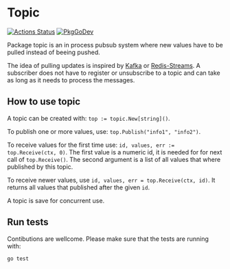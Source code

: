 # Topic

[![Actions Status](https://github.com/ostcar/topic/workflows/Topic/badge.svg)](https://github.com/ostcar/topic/actions)
[![PkgGoDev](https://pkg.go.dev/badge/github.com/ostcar/topic)](https://pkg.go.dev/github.com/ostcar/topic)

Package topic is an in process pubsub system where new values have to be pulled
instead of beeing pushed.

The idea of pulling updates is inspired by [Kafka](https://kafka.apache.org/) or
[Redis-Streams](https://redis.io/topics/streams-intro). A subscriber does not
have to register or unsubscribe to a topic and can take as long as it needs to
process the messages.


## How to use topic

A topic can be created with: `top := topic.New[string]()`.

To publish one or more values, use: `top.Publish("info1", "info2")`.

To receive values for the first time use: `id, values, err := top.Receive(ctx,
0)`. The first value is a numeric id, it is needed for for next call of
`top.Receive()`. The second argument is a list of all values that where
published by this topic.

To receive newer values, use `id, values, err = top.Receive(ctx, id)`. It
returns all values that published after the given `id`.

A topic is save for concurrent use.


## Run tests

Contibutions are wellcome. Please make sure that the tests are running with:

```go test```
